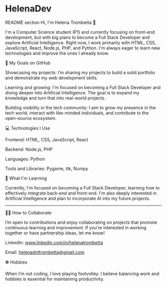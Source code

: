 # HelenaDev
README section
Hi, I'm Helena Trombetta 👋

I'm a Computer Science student (P1) and currently focusing on front-end development, but with big plans to become a Full Stack Developer and explore Artificial Intelligence. Right now, I work primarily with HTML, CSS, JavaScript, React, Node.js, PHP, and Python. I'm always eager to learn new technologies and improve the ones I already know.

🚀 My Goals on GitHub

Showcasing my projects: I’m sharing my projects to build a solid portfolio and demonstrate my web development skills.

Learning and growing: I'm focused on becoming a Full Stack Developer and diving deeper into Artificial Intelligence. The goal is to expand my knowledge and turn that into real-world projects.

Building visibility in the tech community: I aim to grow my presence in the tech world, interact with like-minded individuals, and contribute to the open-source ecosystem.

💻 Technologies I Use

Frontend: HTML, CSS, JavaScript, React

Backend: Node.js, PHP

Languages: Python

Tools and Libraries: Pygame, ttk, Numpy


🔧 What I'm Learning

Currently, I'm focused on becoming a Full Stack Developer, learning how to effectively integrate back-end and front-end. I'm also deeply interested in Artificial Intelligence and plan to incorporate AI into my future projects.

---------------------------------------------------------------------------------------------------------------------------------------------------------------------------------------------------------------------

🧑‍💻 How to Collaborate

I’m open to contributions and enjoy collaborating on projects that promote continuous learning and improvement. If you’re interested in working together or have partnership ideas, let me know!

LinkedIn: www.linkedin.com/in/helenatrombetta

Email: helenadnttrombetta@gmail.com

⚽ Hobbies

When I’m not coding, I love playing footvolley. I believe balancing work and hobbies is essential for maintaining productivity.
